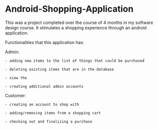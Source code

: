 # Android-Shopping-Application
This was a project completed over the course of 4 months in my software design course. It stimulates a shopping experience through an android application.

Functionalities that this application has:

  Admin:

    - adding new items to the list of things that could be purchased

    - deleting existing items that are in the database

    - view the 

    - creating additional admin accounts

  Customer:

    - creating an account to shop with

    - adding/removing items from a shopping cart

    - checking out and finalizing a purchase
